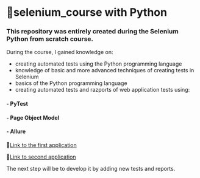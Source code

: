 # 📖selenium_course with Python

### This repository was entirely created during the Selenium Python from scratch course. 
During the course, I gained knowledge on:
* creating automated tests using the Python programming language
* knowledge of basic and more advanced techniques of creating tests in Selenium
* basics of the Python programming language
* creating automated tests and razports of web application tests using:
#### -  PyTest
####  - Page Object Model
#### -  Allure

🔗[Link to the first application](https://github.com/JoannaKraciuk/selenium_kurs/tree/f3f749ec58e2289341ae855e54dd8b14cc979b79/page_object_patern)

🔗[Link to second application](https://github.com/JoannaKraciuk/selenium_kurs/tree/1da790639c549cf35d010f34e52436636817e258/page_object_patern)


The next step will be to develop it by adding new tests and reports. 
